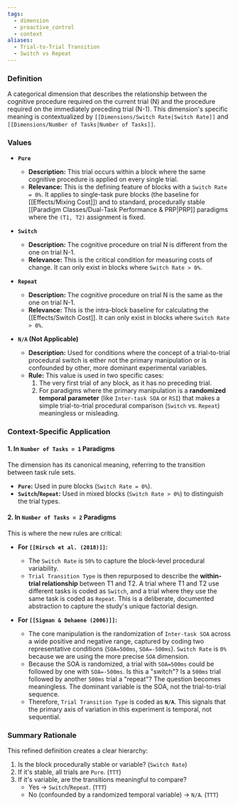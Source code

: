 ```yaml
---
tags:
  - dimension
  - proactive_control
  - context
aliases:
  - Trial-to-Trial Transition
  - Switch vs Repeat
---
```

### Definition
A categorical dimension that describes the relationship between the cognitive procedure required on the current trial (N) and the procedure required on the immediately preceding trial (N-1). This dimension's specific meaning is contextualized by `[[Dimensions/Switch Rate|Switch Rate]]` and `[[Dimensions/Number of Tasks|Number of Tasks]]`.

### Values

*   **`Pure`**
    *   **Description:** This trial occurs within a block where the same cognitive procedure is applied on every single trial.
    *   **Relevance:** This is the defining feature of blocks with a `Switch Rate = 0%`. It applies to single-task pure blocks (the baseline for [[Effects/Mixing Cost]]) and to standard, procedurally stable [[Paradigm Classes/Dual-Task Performance & PRP|PRP]] paradigms where the `(T1, T2)` assignment is fixed.

*   **`Switch`**
    *   **Description:** The cognitive procedure on trial N is different from the one on trial N-1.
    *   **Relevance:** This is the critical condition for measuring costs of change. It can only exist in blocks where `Switch Rate > 0%`.

*   **`Repeat`**
    *   **Description:** The cognitive procedure on trial N is the same as the one on trial N-1.
    *   **Relevance:** This is the intra-block baseline for calculating the [[Effects/Switch Cost]]. It can only exist in blocks where `Switch Rate > 0%`.

*   **`N/A` (Not Applicable)**
    *   **Description:** Used for conditions where the concept of a trial-to-trial procedural switch is either not the primary manipulation or is confounded by other, more dominant experimental variables.
    *   **Rule:** This value is used in two specific cases:
        1.  The very first trial of any block, as it has no preceding trial.
        2.  For paradigms where the primary manipulation is a **randomized temporal parameter** (like `Inter-task SOA` or `RSI`) that makes a simple trial-to-trial procedural comparison (`Switch` vs. `Repeat`) meaningless or misleading.

### Context-Specific Application

#### 1. In `Number of Tasks = 1` Paradigms
The dimension has its canonical meaning, referring to the transition between task rule sets.
*   **`Pure`:** Used in pure blocks (`Switch Rate = 0%`).
*   **`Switch`/`Repeat`:** Used in mixed blocks (`Switch Rate > 0%`) to distinguish the trial types.

#### 2. In `Number of Tasks = 2` Paradigms

This is where the new rules are critical:

*   **For `[[Hirsch et al. (2018)]]`:**
    *   The `Switch Rate` is `50%` to capture the block-level procedural variability.
    *   `Trial Transition Type` is then repurposed to describe the **within-trial relationship** between T1 and T2. A trial where T1 and T2 use different tasks is coded as `Switch`, and a trial where they use the same task is coded as `Repeat`. This is a deliberate, documented abstraction to capture the study's unique factorial design.

*   **For `[[Sigman & Dehaene (2006)]]`:**
    *   The core manipulation is the randomization of `Inter-task SOA` across a wide positive and negative range, captured by coding two representative conditions (`SOA=500ms`, `SOA=-500ms`). `Switch Rate` is `0%` because we are using the more precise `SOA` dimension.
    *   Because the SOA is randomized, a trial with `SOA=500ms` could be followed by one with `SOA=-500ms`. Is this a "switch"? Is a `500ms` trial followed by another `500ms` trial a "repeat"? The question becomes meaningless. The dominant variable is the SOA, not the trial-to-trial sequence.
    *   Therefore, `Trial Transition Type` is coded as **`N/A`**. This signals that the primary axis of variation in this experiment is temporal, not sequential.

### Summary Rationale

This refined definition creates a clear hierarchy:
1.  Is the block procedurally stable or variable? (`Switch Rate`)
2.  If it's stable, all trials are `Pure`. (`TTT`)
3.  If it's variable, are the transitions meaningful to compare?
    *   Yes -> `Switch`/`Repeat`. (`TTT`)
    *   No (confounded by a randomized temporal variable) -> `N/A`. (`TTT`)
